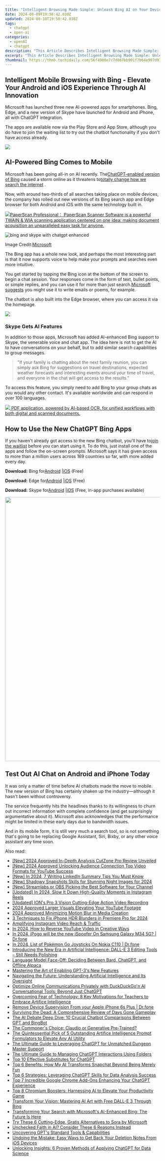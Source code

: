 ```yaml
---
title: "Intelligent Browsing Made Simple: Unleash Bing AI on Your Devices."
date: 2024-08-09T19:58:42.038Z
updated: 2024-08-10T19:58:42.038Z
tags:
  - chatgpt
  - open-ai
categories:
  - openAI
  - chatgpt
description: "This Article Describes Intelligent Browsing Made Simple: Unleash Bing AI on Your Devices."
excerpt: "This Article Describes Intelligent Browsing Made Simple: Unleash Bing AI on Your Devices."
thumbnail: https://thmb.techidaily.com/56f4900e7c7d867bb901f7b64e907d973f9debc0b4d9e6ff3cf0e83ec62a7ce4.jpg
---
```


## Intelligent Mobile Browsing with Bing - Elevate Your Android and iOS Experience Through AI Innovation

 Microsoft has launched three new AI-powered apps for smartphones. Bing, Edge, and a new version of Skype have launched for Android and iPhone, all with ChatGPT integration.

 The apps are available now via the Play Store and App Store, although you do have to join the waiting list to try out the chatbot functionality if you don't have access already.

<!-- affiliate ads begin -->
<a href="https://secure.2checkout.com/order/checkout.php?PRODS=4940312&QTY=1&AFFILIATE=108875&CART=1"><img src="https://secure.avangate.com/images/merchant/333ac5d90817d69113471fbb6e531bee/sps-partnership-728x90eng.png" border="0"></a>
<!-- affiliate ads end -->
## AI-Powered Bing Comes to Mobile

 Microsoft has been going all-in on AI recently. The[ChatGPT-enabled version of Bing](https://www.makeuseof.com/microsoft-bing-gets-chatgpt-ai/) caused a storm online as it threatens to[totally change how we search the internet](https://www.makeuseof.com/is-chatgpt-search-engine-threat/) .

 Now, with around two-thirds of all searches taking place on mobile devices, the company has rolled out new versions of its Bing search app and Edge browser for both Android and iOS with the same technology built in.

<!-- affiliate ads begin -->
<a href="https://secure.2checkout.com/order/checkout.php?PRODS=37540879&QTY=1&AFFILIATE=108875&CART=1"><img src="https://paperscan.orpalis.com/img/content/You_prefer_to_use.png" border="0">PaperScan Professional： PaperScan Scanner Software is a powerful TWAIN & WIA scanning application centered on one idea: making document acquisition an unparalleled easy task for anyone.</a>
<!-- affiliate ads end -->
![bing and skype with chatgpt enhanced](https://static1.makeuseofimages.com/wordpress/wp-content/uploads/2023/02/bing-and-skype-with-chatgpt-enhanced.jpg)

 Image Credit:[Microsoft](https://blogs.microsoft.com/blog/2023/02/22/the-new-bing-preview-experience-arrives-on-bing-and-edge-mobile-apps-introducing-bing-now-in-skype/)

 The Bing app has a whole new look, and perhaps the most interesting part is that it now supports voice to help make your prompts and searches even more intuitive.

 You get started by tapping the Bing icon at the bottom of the screen to begin a chat session. Your responses come in the form of text, bullet points, or simple replies, and you can use it for more than just search.[Microsoft suggests](https://blogs.microsoft.com/blog/2023/02/22/the-new-bing-preview-experience-arrives-on-bing-and-edge-mobile-apps-introducing-bing-now-in-skype/) you might use it to write emails or poems, for example.

 The chatbot is also built into the Edge browser, where you can access it via the homepage.

<!-- affiliate ads begin -->
<a href="https://secure.2checkout.com/order/checkout.php?PRODS=3546200&QTY=1&AFFILIATE=108875&CART=1"><img src="http://www.binteko.com/sites/default/files/banner01_468x60a.gif" border="0"></a>
<!-- affiliate ads end -->
### Skype Gets AI Features

 In addition to those apps, Microsoft has added AI-enhanced Bing support to Skype, the venerable voice and chat app. The idea here is not to get the AI to have conversations on your behalf, but to add similar search capabilities to group messages.

> "If your family is chatting about the next family reunion, you can simply ask Bing for suggestions on travel destinations, expected weather forecasts and interesting events around your time of travel, and everyone in the chat will get access to the results."

 To access this feature, you simply need to add Bing to your group chats as you would any other contact. It's available worldwide and can respond in over 100 languages.

<!-- affiliate ads begin -->
<a href="https://checkout.abbyy.com/order/checkout.php?PRODS=39254762&QTY=1&AFFILIATE=108875&CART=1"> <img src="https://secure.avangate.com/images/merchant/0e5fb5c76fca16adbee503c9aff393cd/products/11_FR-Badges-NEW-FR-Standard-16-WIN-200.png" border="0"> PDF application, powered by AI-based OCR, for unified workflows with both digital and scanned documents. </a>
<!-- affiliate ads end -->
## How to Use the New ChatGPT Bing Apps

 If you haven't already got access to the new Bing chatbot, you'll have to[join the waitlist](https://www.makeuseof.com/try-bing-ai-powered-search-engine/) before you can start using it. To do this, just install one of the apps and follow the on-screen prompts. Microsoft says it has given access to more than a million users across 169 countries so far, with more added every day.

**Download:** Bing for[Android](https://www.anrdoezrs.net/links/7251228/type/dlg/sid/UUmuoUeUpU2022079/https://play.google.com/store/apps/details?id=com.microsoft.bing) |[iOS](https://apps.apple.com/us/app/microsoft-bing-search/id345323231) (Free)

**Download:** Edge for[Android](https://www.anrdoezrs.net/links/7251228/type/dlg/sid/UUmuoUeUpU2022079/https://play.google.com/store/apps/details?id=com.microsoft.emmx) |[iOS](https://apps.apple.com/us/app/microsoft-edge-web-browser/id1288723196) (Free)

**Download:** Skype for[Android](https://www.anrdoezrs.net/links/7251228/type/dlg/sid/UUmuoUeUpU2022079/https://play.google.com/store/apps/details?id=com.skype.raider) |[iOS](https://apps.apple.com/us/app/skype/id304878510) (Free, in-app purchases available)

<!-- affiliate ads begin -->
<a href="https://propmoneyinc.pxf.io/c/5597632/1803116/14559" target="_top" id="1803116"><img src="//a.impactradius-go.com/display-ad/14559-1803116" border="0" alt="" width="859" height="859"/></a><img height="0" width="0" src="https://imp.pxf.io/i/5597632/1803116/14559" style="position:absolute;visibility:hidden;" border="0" />
<!-- affiliate ads end -->
## Test Out AI Chat on Android and iPhone Today

 It was only a matter of time before AI chatbots made the move to mobile. The new version of Bing has certainly shaken up the industry—although it hasn't been without controversy.

 The service frequently hits the headlines thanks to its willingness to churn out incorrect information with complete confidence (and get surprisingly argumentative about it). Microsoft also acknowledges that the performance might be limited in these early days due to bandwidth issues.

 And in its mobile form, it is still very much a search tool, so is not something that's going to be replacing Google Assistant, Siri, Bixby, or any other voice assistant any time soon.


<ins class="adsbygoogle"
     style="display:block"
     data-ad-format="autorelaxed"
     data-ad-client="ca-pub-7571918770474297"
     data-ad-slot="1223367746"></ins>



<ins class="adsbygoogle"
     style="display:block"
     data-ad-client="ca-pub-7571918770474297"
     data-ad-slot="8358498916"
     data-ad-format="auto"
     data-full-width-responsive="true"></ins>

<span class="atpl-alsoreadstyle">Also read:</span>
<div><ul>
<li><a href="https://article-posts.techidaily.com/new-2024-approved-in-depth-analysis-cutzone-pro-review-unveiled/"><u>[New] 2024 Approved  In-Depth Analysis  CutZone Pro Review Unveiled</u></a></li>
<li><a href="https://youtube-data.techidaily.com/024-approved-unlocking-audience-connection-top-video-formats-for-youtube-success/"><u>[New] 2024 Approved  Unlocking Audience Connection  Top Video Formats for YouTube Success</u></a></li>
<li><a href="https://fox-glue.techidaily.com/new-in-2024-7-writing-linkedin-summary-tips-you-must-know/"><u>[New] In 2024, 7 Writing LinkedIn Summary Tips You Must Know</u></a></li>
<li><a href="https://digital-screen-recording.techidaily.com/new-shadowy-snapshots-skills-for-stunning-night-images-for-2024/"><u>[New] Shadowy Snapshots  Skills for Stunning Night Images for 2024</u></a></li>
<li><a href="https://screen-mirroring-recording.techidaily.com/new-streamlabs-or-obs-picking-the-best-software-for-your-channel/"><u>[New] Streamlabs or OBS  Picking the Best Software for Your Channel</u></a></li>
<li><a href="https://instagram-video-files.techidaily.com/updated-in-2024-slow-it-down-high-quality-moments-in-instagram-reels/"><u>[Updated] In 2024, Slow It Down  High-Quality Moments in Instagram Reels</u></a></li>
<li><a href="https://extra-approaches.techidaily.com/updated-ions-pro-3-vision-cutting-edge-action-video-recording/"><u>[Updated] ION's Pro 3 Vision  Cutting-Edge Action Video Recording</u></a></li>
<li><a href="https://fox-boxes.techidaily.com/2024-approved-larger-visuals-elevating-your-youtube-footage/"><u>2024 Approved  Larger Visuals  Elevating Your YouTube Footage</u></a></li>
<li><a href="https://extra-guidance.techidaily.com/2024-approved-minimizing-motion-blur-in-media-creation/"><u>2024 Approved  Minimizing Motion Blur in Media Creation</u></a></li>
<li><a href="https://fox-hovers.techidaily.com/3-techniques-to-fix-iphone-hdr-blunders-in-premiere-pro-for-2024/"><u>3 Techniques to Fix iPhone HDR Blunders in Premiere Pro for 2024</u></a></li>
<li><a href="https://instagram-clips.techidaily.com/amplifying-instagram-video-reach-and-traffic/"><u>Amplifying Instagram Video Reach & Traffic</u></a></li>
<li><a href="https://youtube-stream.techidaily.com/in-2024-how-to-reverse-youtube-video-in-creative-ways/"><u>In 2024, How to Reverse YouTube Video in Creative Ways</u></a></li>
<li><a href="https://change-location.techidaily.com/in-2024-ipogo-will-be-the-new-ispoofer-on-samsung-galaxy-m34-5g-drfone-by-drfone-virtual-android/"><u>In 2024, iPogo will be the new iSpoofer On Samsung Galaxy M34 5G? | Dr.fone</u></a></li>
<li><a href="https://android-pokemon-go.techidaily.com/in-2024-list-of-pokemon-go-joysticks-on-nokia-c110-drfone-by-drfone-virtual-android/"><u>In 2024, List of Pokémon Go Joysticks On Nokia C110 | Dr.fone</u></a></li>
<li><a href="https://tech-revival.techidaily.com/introducing-the-new-era-in-artificial-intelligence-dall-e-3-editing-tools-still-needs-polishing/"><u>Introducing the New Era in Artificial Intelligence: DALL-E 3 Editing Tools – Still Needs Polishing</u></a></li>
<li><a href="https://tech-revival.techidaily.com/language-model-face-off-deciding-between-bard-chatgpt-and-offline-alpaca/"><u>Language Model Face-Off: Deciding Between Bard, ChatGPT, and Offline Alpaca</u></a></li>
<li><a href="https://tech-revival.techidaily.com/mastering-the-art-of-enabling-gpt-3s-new-features/"><u>Mastering the Art of Enabling GPT-3's New Features</u></a></li>
<li><a href="https://tech-revival.techidaily.com/navigating-the-future-understanding-artificial-intelligence-and-its-oversight/"><u>Navigating the Future: Understanding Artificial Intelligence and Its Oversight</u></a></li>
<li><a href="https://tech-revival.techidaily.com/optimize-online-communications-privately-with-duckduckgon-ai-conversational-tools-beyond-just-chatgpt/"><u>Optimize Online Communications Privately with DuckDuckGo'n AI Conversational Tools: Beyond Just ChatGPT</u></a></li>
<li><a href="https://tech-revival.techidaily.com/overcoming-fear-of-technology-8-key-motivations-for-teachers-to-embrace-artifice-intelligence/"><u>Overcoming Fear of Technology: 8 Key Motivations for Teachers to Embrace Artifice Intelligence</u></a></li>
<li><a href="https://iphone-unlock.techidaily.com/remove-device-supervision-from-your-apple-iphone-6s-plus-drfone-by-drfone-ios/"><u>Remove Device Supervision From your Apple iPhone 6s Plus | Dr.fone</u></a></li>
<li><a href="https://buynow-marvelous.techidaily.com/surviving-the-dead-a-comprehensive-review-of-days-gone-gameplay/"><u>Surviving the Dead: A Comprehensive Review of Days Gone Gameplay</u></a></li>
<li><a href="https://tech-revival.techidaily.com/the-ai-debate-deep-dive-10-crucial-chatbot-comparisons-between-gpt-and-bingbot/"><u>The AI Debate Deep Dive: 10 Crucial Chatbot Comparisons Between GPT and BingBot</u></a></li>
<li><a href="https://tech-revival.techidaily.com/the-commoners-choice-claudio-or-generative-pre-trained/"><u>The Commoner's Choice: Claudio or Generative Pre-Trained?</u></a></li>
<li><a href="https://tech-revival.techidaily.com/the-quintessential-pick-of-5-outstanding-artifice-intelligence-prompt-formulators-to-elevate-any-ai-utility/"><u>The Quintessential Pick of 5 Outstanding Artifice Intelligence Prompt Formulators to Elevate Any AI Utility</u></a></li>
<li><a href="https://tech-revival.techidaily.com/the-ultimate-guide-to-leveraging-chatgpt-for-unmatched-dungeon-master-support/"><u>The Ultimate Guide to Leveraging ChatGPT for Unmatched Dungeon Master Support</u></a></li>
<li><a href="https://tech-revival.techidaily.com/the-ultimate-guide-to-managing-chatgpt-interactions-using-folders/"><u>The Ultimate Guide to Managing ChatGPT Interactions Using Folders</u></a></li>
<li><a href="https://tech-revival.techidaily.com/top-10-effective-substitutes-for-chatgpt/"><u>Top 10 Effective Substitutes for ChatGPT</u></a></li>
<li><a href="https://tech-revival.techidaily.com/top-6-benefits-how-my-ai-transforms-snapchat-beyond-being-merely-fun/"><u>Top 6 Benefits: How My AI Transforms Snapchat Beyond Being Merely Fun</u></a></li>
<li><a href="https://tech-revival.techidaily.com/top-6-strategies-leveraging-chatgpt-skills-for-data-analysis-success/"><u>Top 6 Strategies: Leveraging ChatGPT Skills for Data Analysis Success</u></a></li>
<li><a href="https://tech-revival.techidaily.com/top-7-incredible-google-chrome-add-ons-enhancing-your-chatgpt-experience/"><u>Top 7 Incredible Google Chrome Add-Ons Enhancing Your ChatGPT Experience</u></a></li>
<li><a href="https://tech-revival.techidaily.com/top-8-chromium-boosters-harnessing-ai-to-elevate-your-productivity-game/"><u>Top 8 Chromium Boosters: Harnessing AI to Elevate Your Productivity Game</u></a></li>
<li><a href="https://tech-revival.techidaily.com/transform-your-vision-mastering-ai-art-with-free-dall-e-3-through-bing/"><u>Transform Your Vision: Mastering AI Art with Free DALL-E 3 Through Bing</u></a></li>
<li><a href="https://tech-revival.techidaily.com/transforming-your-search-with-microsofts-ai-enhanced-bing-the-future-is-here/"><u>Transforming Your Search with Microsoft's AI-Enhanced Bing: The Future Is Here</u></a></li>
<li><a href="https://tech-revival.techidaily.com/try-these-6-cutting-edge-gratis-alternatives-to-sora-by-microsoft/"><u>Try These 6 Cutting-Edge, Gratis Alternatives to Sora by Microsoft</u></a></li>
<li><a href="https://tech-revival.techidaily.com/unchecked-faith-in-ai-consider-these-6-reasons-instead/"><u>Unchecked Faith in AI? Consider These 6 Reasons Instead</u></a></li>
<li><a href="https://tech-revival.techidaily.com/uncovering-gpts-standard-tools-and-capabilities/"><u>Uncovering GPT's Standard Tools & Capabilities</u></a></li>
<li><a href="https://fox-that.techidaily.com/undoing-the-mistake-easy-ways-to-get-back-your-deletion-notes-from-ios-devices/"><u>Undoing the Mistake: Easy Ways to Get Back Your Deletion Notes From iOS Devices</u></a></li>
<li><a href="https://tech-revival.techidaily.com/unlocking-insights-6-proven-methods-of-applying-chatgpt-for-data-science/"><u>Unlocking Insights: 6 Proven Methods of Applying ChatGPT for Data Science</u></a></li>
</ul></div>
